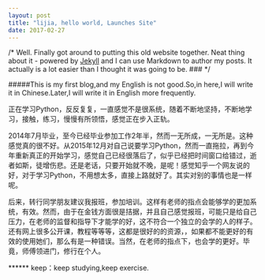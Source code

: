 ```yaml
---
layout: post
title: "lijia, hello world, Launches Site"
date: 2017-02-27
---
```


/*  Well. Finally got around to putting this old website together.
Neat thing about it - powered by [Jekyll](http://jekyllrb.com) and I can use Markdown to author my posts.
It actually is a lot easier than I thought it was going to be. ### */

#####This is my first blog,and my English is not good.So,in here,I will write it in Chinese.Later,I will write it in English more frequently.
<p>正在学习Python，反反复复，一直感觉不是很系统，随着不断地坚持，不断地学习，接触，练习，慢慢有所领悟，感觉正在步入正轨。</p>
<p>2014年7月毕业，至今已经毕业参加工作2年半，然而一无所成，一无所是。这种感觉真的很不好。从2015年12月对自己说要学习Python，然而一直拖拉，再到今年重新真正的开始学习，感觉自己已经很落后了，似乎已经把时间窗口给错过，逝者如斯，徒增伤悲。还是老话，只要开始就不晚，是呢！感觉知乎一个网友说的好，对于学习Python，不用想太多，直接上路就好了。其实对别的事情也是一样呢。</p>
<p>后来，转行同学朋友建议我报班，参加培训。这样有老师的指点会能够学的更加系统，有效。然而，由于在金钱方面很是拮据，并且自己感觉报班，可能只是给自己压力，在老师的监督和指导下才能学的好，这不符合一个独立的会学的人的样子。还有网上很多公开课，教程等等等，这都是很好的的资源，，如果都不能更好的有效的使用她们，那么有是一种错误。当然，在老师的指点下，也会学的更好。毕竟，师傅领进门，修行在个人。</p>
******
keep：keep studying,keep exercise.
